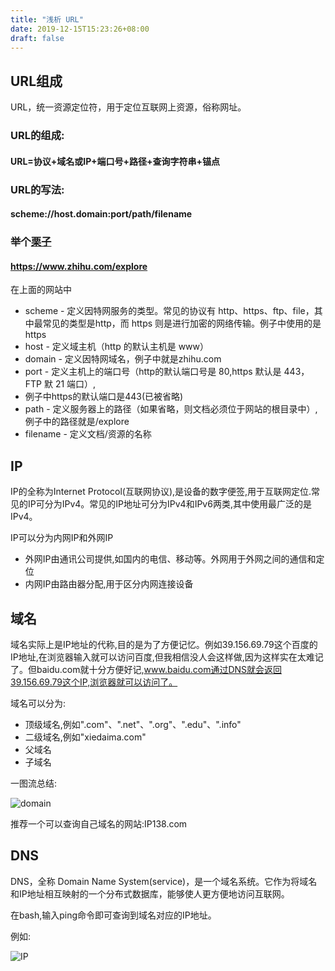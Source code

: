 ```yaml
---
title: "浅析 URL"
date: 2019-12-15T15:23:26+08:00
draft: false
---
```


## URL组成
URL，统一资源定位符，用于定位互联网上资源，俗称网址。

### URL的组成:

#### URL=协议+域名或IP+端口号+路径+查询字符串+锚点

### URL的写法:

#### scheme://host.domain:port/path/filename

### 举个[栗子](https://www.zhihu.com/explore)
#### https://www.zhihu.com/explore

在上面的网站中
* scheme - 定义因特网服务的类型。常见的协议有 http、https、ftp、file，其中最常见的类型是http，而 https 则是进行加密的网络传输。例子中使用的是https
* host - 定义域主机（http 的默认主机是 www）
* domain - 定义因特网域名，例子中就是zhihu.com
* port - 定义主机上的端口号（http的默认端口号是 80,https 默认是 443，FTP 默 21 端口）,
* 例子中https的默认端口是443(已被省略)
* path - 定义服务器上的路径（如果省略，则文档必须位于网站的根目录中）,例子中的路径就是/explore
* filename - 定义文档/资源的名称

## IP

IP的全称为Internet Protocol(互联网协议),是设备的数字便签,用于互联网定位.常见的IP可分为IPv4。常见的IP地址可分为IPv4和IPv6两类,其中使用最广泛的是IPv4。

IP可以分为内网IP和外网IP
* 外网IP由通讯公司提供,如国内的电信、移动等。外网用于外网之间的通信和定位
* 内网IP由路由器分配,用于区分内网连接设备

## 域名
域名实际上是IP地址的代称,目的是为了方便记忆。例如39.156.69.79这个百度的IP地址,在浏览器输入就可以访问百度,但我相信没人会这样做,因为这样实在太难记了。但baidu.com就十分方便好记,www.baidu.com通过DNS就会返回39.156.69.79这个IP,浏览器就可以访问了。

域名可以分为:
* 顶级域名,例如".com"、".net"、".org"、".edu"、".info"
* 二级域名,例如"xiedaima.com"
* 父域名
* 子域名

一图流总结:

![domain](/images/domain.png)

推荐一个可以查询自己域名的网站:IP138.com



## DNS

DNS，全称 Domain Name System(service)，是一个域名系统。它作为将域名和IP地址相互映射的一个分布式数据库，能够使人更方便地访问互联网。

在bash,输入ping命令即可查询到域名对应的IP地址。

例如:

![IP](/images/ip.png)


